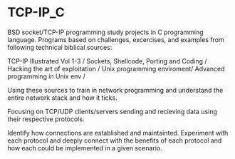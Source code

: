 # TCP-IP_C
BSD socket/TCP-IP programming study projects in C programming language.
Programs based on challenges, excercises, and examples from following technical biblical sources:

TCP-IP Illustrated Vol 1-3 /
Sockets, Shellcode, Porting and Coding /
Hacking the art of exploitation /
Unix programming enviroment/ Advanced programming in Unix env /

Using these sources to train in network programming and understand the entire network stack and how it ticks. 

Focusing on TCP/UDP clients/servers sending and recieving data using their respective protocols.

Identify how connections are established and maintainted. Experiment with each protocol and deeply connect with the benefits of each protocol and how each could be implemented in a given scenario.  










